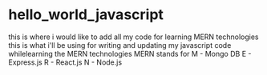 # hello_world_javascript
this is where i would like to add all my code for learning MERN technologies
this is what i'll be using for writing and updating my javascript code whilelearning the MERN technologies
MERN stands for
M - Mongo DB
E - Express.js
R - React.js
N - Node.js
